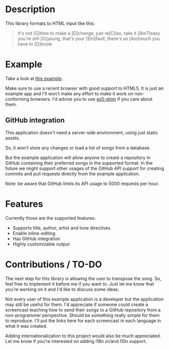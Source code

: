 Description
===========

This library formats to HTML input like this:

> It's not [G]time to make a [D]change, just re[C]lax, take it [Am7]easy
> you're still [G]young, that's your [Em]fault,
> there's so [Am]much you have to [D]know

Example
=======

Take a look at [this example](http://rosenfeld.github.com/chords-processor).

Make sure to use a recent browser with good support to HTML5. It is just an
example app and I'll won't make any effort to make it work on non-conforming
browsers. I'd advise you to use [es5-shim](https://github.com/kriskowal/es5-shim)
if you care about them.

GitHub integration
------------------

This application doesn't need a server-side environment, using just static assets.

So, it won't store any changes or load a list of songs from a database.

But the example application will allow anyone to create a repository in GitHub containing
their preferred songs in the supported format. In the future we might support other
usages of the GitHub API support for creating commits and pull requests directly from the
example application.

Note: be aware that GitHub limits its API usage to 5000 requests per hour.

Features
========

Currently those are the supported features:

- Supports title, author, artist and tone directives
- Enable inline-editing
- Has GitHub integration
- Highly customizable output

Contributions / TO-DO
====================

The next step for this library is allowing the user to transpose the song. So,
feel free to implement it before me if you want to. Just let me know that you're
working on it and I'd like to discuss some ideas.

Not every user of this example application is a developer but the application may still be
useful for them. I'd appreciate if someone could create a screencast teaching how to send
their songs to a GitHub repository from a non-programmer perspective. Should be something
really simple for them to reproduce. I'll put the links here for each screencast in each
language in what it was created.

Adding internationalization to this project would also be much appreciated. Let me
know if you're interested on adding i18n or/and l10n support.
